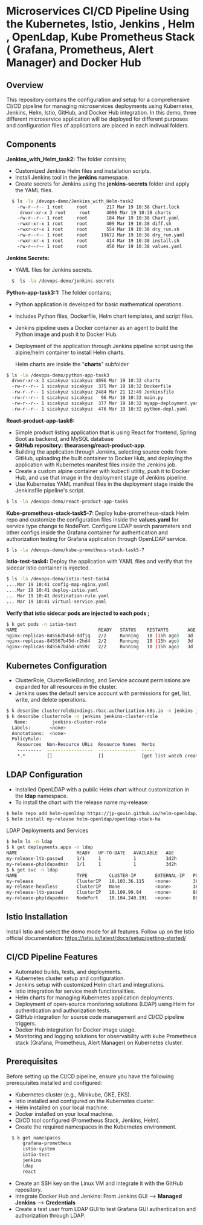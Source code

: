 # Microservices CI/CD Pipeline Using the Kubernetes, Istio, Jenkins , Helm , OpenLdap, Kube Prometheus Stack ( Grafana, Prometheus, Alert Manager) and Docker Hub
## Overview
This repository contains the configuration and setup for a comprehensive CI/CD pipeline for managing microservices deployments using Kubernetes, Jenkins, Helm, Istio, GitHub, and Docker Hub integration. In this demo, three different microservice application will be deployed for different purposes and configuration files of applications are placed in each indivual folders.

## Components
**Jenkins_with_Helm_task2:** The folder contains;
* Customized Jenkins Helm files and installation scripts.
* Install Jenkins tool in the **jenkins** namespace.
* Create secrets for Jenkins using the **jenkins-secrets** folder and apply the YAML files.
  
```bash
  $ ls -la /devops-demo/Jenkins_with_Helm-task2
    -rw-r--r-- 1 root     root       217 Mar 19 10:38 Chart.lock
     drwxr-xr-x 3 root     root      4096 Mar 19 10:38 charts
    -rw-r--r-- 1 root     root       184 Mar 19 10:38 Chart.yaml
    -rwxr-xr-x 1 root     root       409 Mar 19 10:38 diff.sh
    -rwxr-xr-x 1 root     root       554 Mar 19 10:38 dry_run.sh
    -rw-r--r-- 1 root     root     19672 Mar 19 10:38 dry_run.yaml
    -rwxr-xr-x 1 root     root       414 Mar 19 10:38 install.sh
    -rw-r--r-- 1 root     root       450 Mar 19 10:38 values.yaml
  ```

**Jenkins Secrets:** 
* YAML files for Jenkins secrets.
```bash
  $  ls -la /devops-demo/jenkins-secrets
```
**Python-app-task3:1:** The folder contains;
* Python application is developed for basic mathematical operations.
* Includes Python files, Dockerfile, Helm chart templates, and script files.
* Jenkins pipeline uses a Docker container as an agent to build the Python image and push it to Docker Hub.
* Deployment of the application through Jenkins pipeline script using the alpine/helm container to install Helm charts.

  Helm charts are inside the "**charts**" subfolder
```bash
$ ls -la /devops-demo/python-app-task3
  drwxr-xr-x 3 sicakyuz sicakyuz 4096 Mar 19 10:32 charts
  -rw-r--r-- 1 sicakyuz sicakyuz  375 Mar 19 10:32 Dockerfile
  -rw-r--r-- 1 sicakyuz sicakyuz 2484 Mar 21 12:49 Jenkinsfile
  -rw-r--r-- 1 sicakyuz sicakyuz   96 Mar 19 10:32 main.py
  -rw-r--r-- 1 sicakyuz sicakyuz  377 Mar 19 10:32 myapp-deployment.yaml
  -rw-r--r-- 1 sicakyuz sicakyuz  476 Mar 19 10:32 python-depl.yaml
```
**React-product-app-task6:**
* Simple product listing application that is using React for frontend, Spring Boot as backend, and MySQL database
* **GitHub repository:** **thearaseng/react-product-app**.
* Building the application through Jenkins, selecting source code from GitHub, uploading the built container to Docker Hub, and deploying the application with Kubernetes manifest files inside the Jenkins job.
* Create a custom alpine container with kubectl utility, push it to Docker Hub, and use that image in the deployment stage of Jenkins pipeline.
* Use Kubernetes YAML manifest files in the deployment stage inside the Jenkinsfile pipeline's script.
  
```bash  
$ ls -la /devops-demo/react-product-app-task6
```

**Kube-prometheus-stack-task5-7:**
Deploy kube-prometheus-stack Helm repo and customize the configuration files inside the **values.yaml** for service type change to NodePort.
Configure LDAP search parameters and other configs inside the Grafana container for authentication and authorization testing for Grafana application through OpenLDAP service.

```bash
$ ls -la /devops-demo/kube-prometheus-stack-task5-7
```
**Istio-test-task4:**
Deploy the application with YAML files and verify that the sidecar Istio container is injected.

```bash
$ ls -la /devops-demo/istio-test-task4
....Mar 19 10:41 config-map-nginx.yaml
....Mar 19 10:41 deploy-istio.yaml
... Mar 19 10:41 destination-rule.yaml
... Mar 19 10:41 virtual-service.yaml

```
**Verify that istio sidecar pods are injected to each pods ;**
```bash
$ k get pods -n istio-test 
NAME                              READY   STATUS    RESTARTS       AGE
nginx-replicas-845567b45d-ddfjq   2/2     Running   10 (15h ago)   3d
nginx-replicas-845567b45d-r2hd4   2/2     Running   10 (15h ago)   3d
nginx-replicas-845567b45d-xh59c   2/2     Running   10 (15h ago)   3d
```
## Kubernetes Configuration
* ClusterRole, ClusterRoleBinding, and Service account permissions are expanded for all resources in the cluster.
* Jenkins uses the default service account with permissions for get, list, write, and delete operations.
  
```bash
$ k describe clusterrolebindings.rbac.authorization.k8s.io -n jenkins jenkins-cluster-role-binding
$ k describe clusterrole -n jenkins jenkins-cluster-role
   Name:         jenkins-cluster-role
  Labels:       <none>
  Annotations:  <none>
  PolicyRule:
    Resources  Non-Resource URLs  Resource Names  Verbs
    ---------  -----------------  --------------  -----
    *.*        []                 []              [get list watch create update delete]
```

## LDAP Configuration
* Installed OpenLDAP with a public Helm chart without customization in the **ldap** namespace.
* To install the chart with the release name my-release:
```bash
$ helm repo add helm-openldap https://jp-gouin.github.io/helm-openldap/
$ helm install my-release helm-openldap/openldap-stack-ha
```
LDAP Deployments and Services
```bash
$ helm ls -n ldap
$ k get deployments.apps -n ldap
NAME                      READY   UP-TO-DATE   AVAILABLE   AGE
my-release-ltb-passwd     1/1     1            1           3d2h
my-release-phpldapadmin   1/1     1            1           3d2h
$ k get svc -n ldap
NAME                      TYPE        CLUSTER-IP       EXTERNAL-IP   PORT(S)           AGE
my-release                ClusterIP   10.103.36.115    <none>        389/TCP,636/TCP   3d2h
my-release-headless       ClusterIP   None             <none>        389/TCP           3d2h
my-release-ltb-passwd     ClusterIP   10.109.99.94     <none>        80/TCP            3d2h
my-release-phpldapadmin   NodePort    10.104.240.191   <none>        80:30370/TCP      3d2h
```
## Istio Installation
Install Istio and select the demo mode for all features. Follow up on the Istio official documentation:
https://istio.io/latest/docs/setup/getting-started/

## CI/CD Pipeline Features
* Automated builds, tests, and deployments.
* Kubernetes cluster setup and configuration.
* Jenkins setup with customized Helm chart and integrations.
* Istio integration for service mesh functionalities.
* Helm charts for managing Kubernetes application deployments.
* Deployment of open-source monitoring solutions (LDAP) using Helm for authentication and authorization tests.
* GitHub integration for source code management and CI/CD pipeline triggers.
* Docker Hub integration for Docker image usage.
* Monitoring and logging solutions for observability with kube Prometheus stack (Grafana, Prometheus, Alert Manager) on Kubernetes cluster.

## Prerequisites
Before setting up the CI/CD pipeline, ensure you have the following prerequisites installed and configured:

* Kubernetes cluster (e.g., Minikube, GKE, EKS).
* Istio installed and configured on the Kubernetes cluster.
* Helm installed on your local machine.
* Docker installed on your local machine.
* CI/CD tool configured (Prometheus Stack, Jenkins, Helm).
* Create the required namespaces in the Kubernetes environment.
```bash
  $ k get namespaces
      grafana-prometheus
      istio-system   
      istio-test       
      jenkins           
      ldap             
      react             
``` 
* Create an SSH key on the Linux VM and integrate it with the GitHub repository.
* Integrate Docker Hub and Jenkins: From Jenkins GUI --> **Managed Jenkins** --> **Credentials**
* Create a test user from LDAP GUI to test Grafana GUI authentication and authorization through LDAP.
